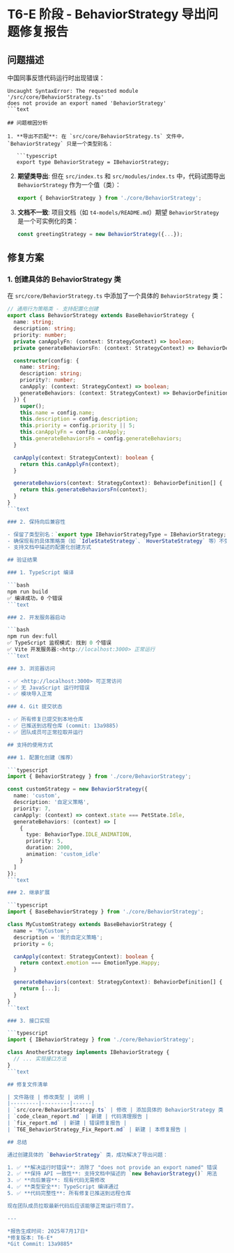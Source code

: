 # T6-E 阶段 - BehaviorStrategy 导出问题修复报告

## 问题描述

中国同事反馈代码运行时出现错误：

```text
Uncaught SyntaxError: The requested module '/src/core/BehaviorStrategy.ts'
does not provide an export named 'BehaviorStrategy'
```text

## 问题根因分析

1. **导出不匹配**: 在 `src/core/BehaviorStrategy.ts` 文件中，`BehaviorStrategy` 只是一个类型别名：

   ```typescript
   export type BehaviorStrategy = IBehaviorStrategy;
   ```

2. **期望类导出**: 但在 `src/index.ts` 和 `src/modules/index.ts` 中，代码试图导出 `BehaviorStrategy` 作为一个值（类）：

   ```typescript
   export { BehaviorStrategy } from './core/BehaviorStrategy';
   ```

3. **文档不一致**: 项目文档（如 `t4-models/README.md`）期望 `BehaviorStrategy` 是一个可实例化的类：

   ```typescript
   const greetingStrategy = new BehaviorStrategy({...});
   ```

## 修复方案

### 1. 创建具体的 BehaviorStrategy 类

在 `src/core/BehaviorStrategy.ts` 中添加了一个具体的 `BehaviorStrategy` 类：

```typescript
// 通用行为策略类 - 支持配置化创建
export class BehaviorStrategy extends BaseBehaviorStrategy {
  name: string;
  description: string;
  priority: number;
  private canApplyFn: (context: StrategyContext) => boolean;
  private generateBehaviorsFn: (context: StrategyContext) => BehaviorDefinition[];

  constructor(config: {
    name: string;
    description: string;
    priority?: number;
    canApply: (context: StrategyContext) => boolean;
    generateBehaviors: (context: StrategyContext) => BehaviorDefinition[];
  }) {
    super();
    this.name = config.name;
    this.description = config.description;
    this.priority = config.priority || 5;
    this.canApplyFn = config.canApply;
    this.generateBehaviorsFn = config.generateBehaviors;
  }

  canApply(context: StrategyContext): boolean {
    return this.canApplyFn(context);
  }

  generateBehaviors(context: StrategyContext): BehaviorDefinition[] {
    return this.generateBehaviorsFn(context);
  }
}
```text

### 2. 保持向后兼容性

- 保留了类型别名：`export type IBehaviorStrategyType = IBehaviorStrategy;`
- 确保现有的具体策略类（如 `IdleStateStrategy`、`HoverStateStrategy` 等）不受影响
- 支持文档中描述的配置化创建方式

## 验证结果

### 1. TypeScript 编译

```bash
npm run build
✅ 编译成功，0 个错误
```text

### 2. 开发服务器启动

```bash
npm run dev:full
✅ TypeScript 监视模式: 找到 0 个错误
✅ Vite 开发服务器:<http://localhost:3000> 正常运行
```text

### 3. 浏览器访问

- ✅ <http://localhost:3000> 可正常访问
- ✅ 无 JavaScript 运行时错误
- ✅ 模块导入正常

### 4. Git 提交状态

- ✅ 所有修复已提交到本地仓库
- ✅ 已推送到远程仓库 (commit: 13a9885)
- ✅ 团队成员可正常拉取并运行

## 支持的使用方式

### 1. 配置化创建（推荐）

```typescript
import { BehaviorStrategy } from './core/BehaviorStrategy';

const customStrategy = new BehaviorStrategy({
  name: 'custom',
  description: '自定义策略',
  priority: 7,
  canApply: (context) => context.state === PetState.Idle,
  generateBehaviors: (context) => [
    {
      type: BehaviorType.IDLE_ANIMATION,
      priority: 5,
      duration: 2000,
      animation: 'custom_idle'
    }
  ]
});
```text

### 2. 继承扩展

```typescript
import { BaseBehaviorStrategy } from './core/BehaviorStrategy';

class MyCustomStrategy extends BaseBehaviorStrategy {
  name = 'MyCustom';
  description = '我的自定义策略';
  priority = 6;

  canApply(context: StrategyContext): boolean {
    return context.emotion === EmotionType.Happy;
  }

  generateBehaviors(context: StrategyContext): BehaviorDefinition[] {
    return [...];
  }
}
```text

### 3. 接口实现

```typescript
import { IBehaviorStrategy } from './core/BehaviorStrategy';

class AnotherStrategy implements IBehaviorStrategy {
  // ... 实现接口方法
}
```text

## 修复文件清单

| 文件路径 | 修改类型 | 说明 |
|---------|---------|------|
| `src/core/BehaviorStrategy.ts` | 修改 | 添加具体的 BehaviorStrategy 类 |
| `code_clean_report.md` | 新建 | 代码清理报告 |
| `fix_report.md` | 新建 | 错误修复报告 |
| `T6E_BehaviorStrategy_Fix_Report.md` | 新建 | 本修复报告 |

## 总结

通过创建具体的 `BehaviorStrategy` 类，成功解决了导出问题：

1. ✅ **解决运行时错误**: 消除了 "does not provide an export named" 错误
2. ✅ **保持 API 一致性**: 支持文档中描述的 `new BehaviorStrategy()` 用法
3. ✅ **向后兼容**: 现有代码无需修改
4. ✅ **类型安全**: TypeScript 编译通过
5. ✅ **代码完整性**: 所有修复已推送到远程仓库

现在团队成员拉取最新代码后应该能够正常运行项目了。

---

*报告生成时间: 2025年7月17日*
*修复版本: T6-E*
*Git Commit: 13a9885*
